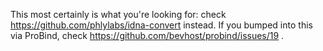 This most certainly is what you're looking for: check https://github.com/phlylabs/idna-convert instead.
If you bumped into this via ProBind, check https://github.com/bevhost/probind/issues/19 .
